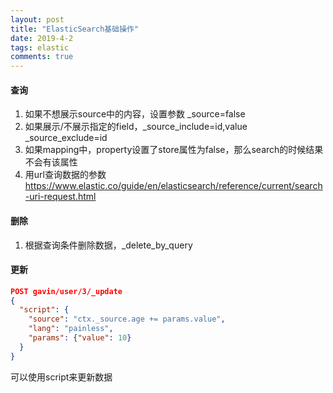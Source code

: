 ```yaml
---
layout: post
title: "ElasticSearch基础操作"
date: 2019-4-2
tags: elastic
comments: true
---
```


#### 查询

1. 如果不想展示source中的内容，设置参数 _source=false
2. 如果展示/不展示指定的field，_source_include=id,value   _source_exclude=id
3. 如果mapping中，property设置了store属性为false，那么search的时候结果不会有该属性
4. 用url查询数据的参数 https://www.elastic.co/guide/en/elasticsearch/reference/current/search-uri-request.html



#### 删除

1. 根据查询条件删除数据，_delete_by_query

#### 更新

~~~json
POST gavin/user/3/_update
{
  "script": {
    "source": "ctx._source.age += params.value", 
    "lang": "painless",
    "params": {"value": 10}
  }
}
~~~

可以使用script来更新数据
